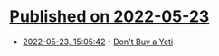 # [Published on 2022-05-23](index.md)

* [2022-05-23, 15:05:42](https://news.ycombinator.com/item?id=31479934) - [Don't Buy a Yeti](https://dontbuyayeti.com)
